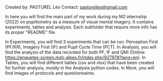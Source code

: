 Created by: PASTUREL Léo
Contact: pasturelleo@gmail.com


In here you will find the main part of my work during my M2 internship (2022) on pupillometry as a measure of visual mental imagery.
It contains experiments, tables and analysis. Each subfolder that require more info has its proper "README" file.

In Experiments, you will find 3 experiments that can be run: Perception First (PF/KR), Imagery First (IF) and Pupil Cycle Time (PCT).
In Analysis, you will find the analysis of the data recorded for both PF, IF and QMI (Online: https://enquetes-screen.msh-alpes.fr/index.php/927978?lang=en).
In Tables, you will find different tables (csv and xlsx) that have been created for further analysis, mostly in the Analysis python codes.
In More, you will find images of protocols and questionnaires.

